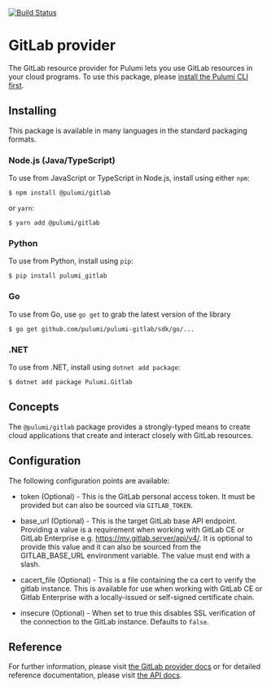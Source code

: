 [![Build Status](https://travis-ci.com/pulumi/pulumi-gitlab.svg?token=eHg7Zp5zdDDJfTjY8ejq&branch=master)](https://travis-ci.com/pulumi/pulumi-gitlab)

# GitLab provider

The GitLab resource provider for Pulumi lets you use GitLab resources in your cloud programs.  To use
this package, please [install the Pulumi CLI first](https://pulumi.io/).

## Installing

This package is available in many languages in the standard packaging formats.

### Node.js (Java/TypeScript)

To use from JavaScript or TypeScript in Node.js, install using either `npm`:

    $ npm install @pulumi/gitlab

or `yarn`:

    $ yarn add @pulumi/gitlab

### Python

To use from Python, install using `pip`:

    $ pip install pulumi_gitlab

### Go

To use from Go, use `go get` to grab the latest version of the library

    $ go get github.com/pulumi/pulumi-gitlab/sdk/go/...

### .NET

To use from .NET, install using `dotnet add package`:

    $ dotnet add package Pulumi.Gitlab

## Concepts

The `@pulumi/gitlab` package provides a strongly-typed means to create cloud applications that create and interact
closely with GitLab resources.

## Configuration

The following configuration points are available:

* token (Optional) - This is the GitLab personal access token. It must be provided but can also be sourced via `GITLAB_TOKEN`. 

* base_url (Optional) - This is the target GitLab base API endpoint. Providing a value is a requirement when working with GitLab CE or GitLab Enterprise e.g. https://my.gitlab.server/api/v4/. It is optional to provide this value and it can also be sourced from the GITLAB_BASE_URL environment variable. The value must end with a slash.

* cacert_file (Optional) - This is a file containing the ca cert to verify the gitlab instance. This is available for use when working with GitLab CE or Gitlab Enterprise with a locally-issued or self-signed certificate chain.

* insecure (Optional) - When set to true this disables SSL verification of the connection to the GitLab instance. Defaults to `false`.


## Reference

For further information, please visit [the GitLab provider docs](https://www.pulumi.com/docs/intro/cloud-providers/gitlab) or for detailed reference documentation, please visit [the API docs](https://www.pulumi.com/docs/reference/pkg/gitlab).

